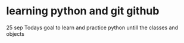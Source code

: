 # learning python and git github 

25 sep Todays goal to learn and practice python untill the classes and objects
